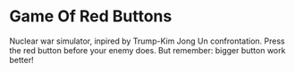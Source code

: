 # Game Of Red Buttons
Nuclear war simulator, inpired by Trump-Kim Jong Un confrontation. Press the red button before your enemy does. But remember: bigger button work better! 
